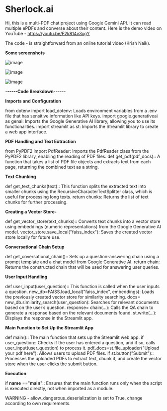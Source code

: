 # Sherlock.ai
Hi, this is a multi-PDF chat project using Google Gemini API. It can read multiple ePDFs and converse about their content.
Here is the demo video on YouTube - https://youtu.be/F2k814v3xgY

The code - is straightforward from an online tutorial video (Krish Naik).

**Some screenshots**

![image](https://github.com/user-attachments/assets/2b57bac6-3a4b-472d-970b-ec62eaef8b65)

![image](https://github.com/user-attachments/assets/9b60aeee-38e3-47d9-bb11-fbb134077fda)

![image](https://github.com/user-attachments/assets/2b1f31e6-fd4d-4366-835e-fd74abd8cac8)

**------Code Breakdown------**

**Imports and Configuration**

from dotenv import load_dotenv: Loads environment variables from a .env file that has sensitive information like API keys.
import google.generativeai as genai: Imports the Google Generative AI library, allowing you to use its functionalities.
import streamlit as st: Imports the Streamlit library to create a web app interface.

**PDF Handling and Text Extraction**

from PyPDF2 import PdfReader: Imports the PdfReader class from the PyPDF2 library, enabling the reading of PDF files.
def get_pdf(pdf_docs):: A function that takes a list of PDF file objects and extracts text from each page, returning the combined text as a string.

**Text Chunking**

def get_text_chunks(text):: This function splits the extracted text into smaller chunks using the RecursiveCharacterTextSplitter class, which is useful for processing long texts.
return chunks: Returns the list of text chunks for further processing.

**Creating a Vector Store-**

def get_vector_store(text_chunks):: Converts text chunks into a vector store using embeddings (numeric representations) from the Google Generative AI model.
vector_store.save_local("faiss_index"): Saves the created vector store locally for future use.

**Conversational Chain Setup**

def get_coversational_chain():: Sets up a question-answering chain using a prompt template and a chat model from Google Generative AI.
return chain: Returns the constructed chain that will be used for answering user queries.

**User Input Handling**

def user_input(user_question):: This function is called when the user inputs a question.
new_db=FAISS.load_local("faiss_index", embeddings): Loads the previously created vector store for similarity searching.
docs= new_db.similarity_search(user_question): Searches for relevant documents based on the user’s question.
response= chain(...): Calls the QA chain to generate a response based on the relevant documents found.
st.write(...): Displays the response in the Streamlit app.

**Main Function to Set Up the Streamlit App**

def main():: The main function that sets up the Streamlit web app.
if user_question:: Checks if the user has entered a question, and if so, calls user_input(user_question) to process it.
pdf_docs=st.file_uploader("Upload your pdf here"): Allows users to upload PDF files.
if st.button("Submit"):: Processes the uploaded PDFs to extract text, chunk it, and create the vector store when the user clicks the submit button.

**Execution**

if __name__ =="__main__":: Ensures that the main function runs only when the script is executed directly, not when imported as a module.

WARNING - allow_dangerous_deserialization is set to True, change according to own requirements.

